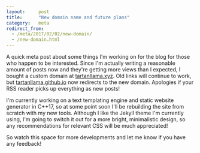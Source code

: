 ```yaml
---
layout:     post
title:      "New domain name and future plans"
category:   meta
redirect_from:
  - /meta/2017/02/02/new-domain/
  - /new-domain.html
---
```


A quick meta post about some things I'm working on for the blog for those who happen to be interested. Since I'm actually writing a reasonable amount of posts now and they're getting more views than I expected, I bought a custom domain at [tartanllama.xyz](https://tartanllama.xyz). Old links will continue to work, but [tartanllama.github.io](https://tartanllama.github.io) now redirects to the new domain. Apologies if your RSS reader picks up everything as new posts!

I'm currently working on a text templating engine and static website generator in C++17, so at some point soon I'll be rebuilding the site from scratch with my new tools. Although I like the Jekyll theme I'm currently using, I'm going to switch it out for a more bright, minimalistic design, so any recommendations for relevant CSS will be much appreciated!

So watch this space for more developments and let me know if you have any feedback!
